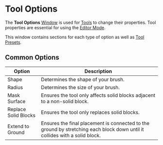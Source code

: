 # Tool Options

The **Tool Options** [Window](editor/windows/intro.md) is used for [Tools](/tools/intro.md) to change their properties. Tool properties are essential for using the [Editor Mode](/editor/intro.md).

This window contains sections for each type of option as well as [Tool Presets](/editor/toolpresets.md).

## Common Options

| Option               | Description                                                                                                                |
| -------------------- | -------------------------------------------------------------------------------------------------------------------------- |
| Shape                | Determines the shape of your brush.                                                                                        |
| Radius               | Determines the size of your brush.                                                                                         |
| Mask Surface         | Ensures the tool only affects solid blocks adjacent to a non-solid block.                                                  |
| Replace Solid Blocks | Ensures the tool only replaces solid blocks.                                                                               |
| Extend to Ground     | Ensures the final placement is connected to the ground by stretching each block down until it collides with a solid block. |